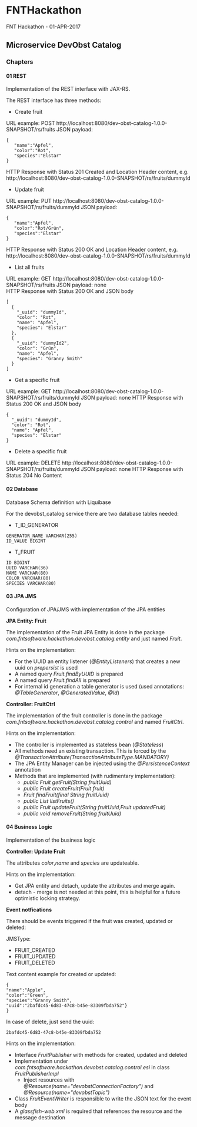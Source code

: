 # FNTHackathon
FNT Hackathon - 01-APR-2017

## Microservice DevObst Catalog 

### Chapters
#### 01 REST
Implementation of the REST interface with JAX-RS.

The REST interface has three methods:
  
*  Create fruit

URL example:  POST http://localhost:8080/dev-obst-catalog-1.0.0-SNAPSHOT/rs/fruits
JSON payload:

    {	   
	   "name":"Apfel",
	   "color":"Rot",
	   "species":"Elstar"
    }    
    
HTTP Response with Status 201 Created and Location Header content, e.g. http://localhost:8080/dev-obst-catalog-1.0.0-SNAPSHOT/rs/fruits/dummyId

*  Update fruit

URL example:  PUT http://localhost:8080/dev-obst-catalog-1.0.0-SNAPSHOT/rs/fruits/dummyId
JSON payload:

    {	   
	   "name":"Apfel",
	   "color":"Rot/Grün",
	   "species":"Elstar"
    }    
    
HTTP Response with Status 200 OK and Location Header content, e.g. http://localhost:8080/dev-obst-catalog-1.0.0-SNAPSHOT/rs/fruits/dummyId

*  List all fruits

URL example:  GET http://localhost:8080/dev-obst-catalog-1.0.0-SNAPSHOT/rs/fruits
JSON payload: none    
HTTP Response with Status 200 OK and JSON body

    [
	  {
	    "_uuid": "dummyId",
	    "color": "Rot",
	    "name": "Apfel",
	    "species": "Elstar"
	  },
	  {
	    "_uuid": "dummyId2",
	    "color": "Grün",
	    "name": "Apfel",
	    "species": "Granny Smith"
	  }
	]

* Get a specific fruit

URL example:  GET http://localhost:8080/dev-obst-catalog-1.0.0-SNAPSHOT/rs/fruits/dummyId
JSON payload: none
HTTP Response with Status 200 OK and JSON body

    {
	  "_uuid": "dummyId",
	  "color": "Rot",
	  "name": "Apfel",
	  "species": "Elstar"
	}
	
* Delete a specific fruit

URL example:  DELETE http://localhost:8080/dev-obst-catalog-1.0.0-SNAPSHOT/rs/fruits/dummyId
JSON payload: none
HTTP Response with Status 204 No Content


#### 02 Database
Database Schema definition with Liquibase

For the devobst_catalog service there are two database tables needed:

* T\_ID\_GENERATOR

```
GENERATOR_NAME VARCHAR(255)
ID_VALUE BIGINT
```    

* T_FRUIT

```
ID BIGINT
UUID VARCHAR(36)
NAME VARCHAR(80)
COLOR VARCHAR(80)
SPECIES VARCHAR(80)
```


#### 03 JPA JMS
Configuration of JPA/JMS with implementation of the JPA entities

**JPA Entity: Fruit**

The implementation of the Fruit JPA Entity is done in the package *com.fntsoftware.hackathon.devobst.catalog.entity* and just named *Fruit*.

Hints on the implementation:

* For the UUID an entity listener (*@EntityListeners*) that creates a new uuid on *prepersist* is used
* A named query *Fruit.findByUUID* is prepared
* A named query *Fruit.findAll* is prepared
* For internal id generation a table generator is used (used annotations: *@TableGenerator*, *@GeneratedValue*, *@Id*) 

**Controller: FruitCtrl**

The implementation of the fruit controller is done in the package *com.fntsoftware.hackathon.devobst.catalog.control* and named *FruitCtrl*. 

Hints on the implementation:

* The controller is implemented as stateless bean (*@Stateless*)
* All methods need an existing transaction. This is forced by the *@TransactionAttribute(TransactionAttributeType.MANDATORY)*
* The JPA Entity Manager can be injected using the *@PersistenceContext* annotation
* Methods that are implemented (with rudimentary implementation):
    * *public Fruit getFruit(String fruitUuid)*
    * *public Fruit createFruit(Fruit fruit)*
    * *Fruit findFruit(final String fruitUuid)*
    * *public List<Fruit> listFruits()*
    * *public Fruit updateFruit(String fruitUuid,Fruit updatedFruit)*
    * *public void removeFruit(String fruitUuid)*	

#### 04 Business Logic
Implementation of the business logic

**Controller: Update Fruit**

The attributes *color*,*name* and *species* are updateable.

Hints on the implementation:

* Get JPA entity and detach, update the attributes and merge again.
* detach - merge is not needed at this point, this is helpful for a future optimistic locking strategy.

**Event notfications**

There should be events triggered if the fruit was created, updated or deleted:

JMSType:

* FRUIT_CREATED
* FRUIT_UPDATED
* FRUIT_DELETED

Text content example for created or updated: 


	{
	"name":"Apple",
	"color":"Green",
	"species":"Granny Smith",
	"uuid":"2bafdc45-6d83-47c8-b45e-83309fbda752"}
	}

In case of delete, just send the uuid:

	2bafdc45-6d83-47c8-b45e-83309fbda752
	
Hints on the implementation:

* Interface *FruitPublisher* with methods for created, updated and deleted
* Implementation under *com.fntsoftware.hackathon.devobst.catalog.control.esi* in class *FruitPublisherImpl*
    * Inject resources with *@Resource(name="devobstConnectionFactory")* and *@Resource(name="devobstTopic")*
* Class *FruitEventWriter* is responsible to write the JSON text for the event body
* A *glassfish-web.xml* is required that references the resource and the message destination
